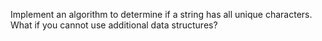 Implement an algorithm to determine if a string has all unique characters.  What if you cannot use additional data structures?